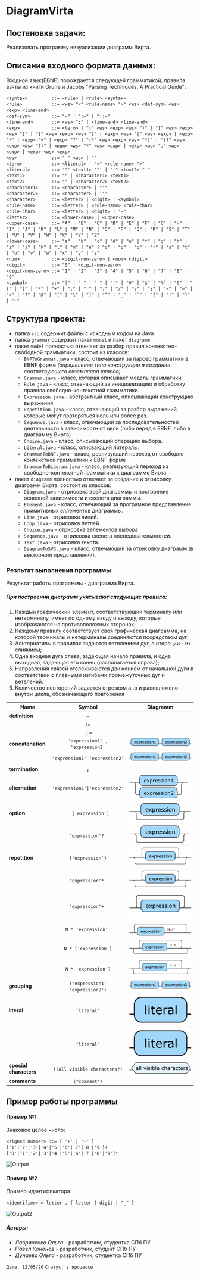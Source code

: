 # DiagramVirta

## Постановка задачи:
Реализовать программу визуализации диаграмм Вирта. 


## Описание входного формата данных:
Входной язык(EBNF) порождается следующей грамматикой, правила взяты из книги Grune и  Jacobs "Parsing Techniques: A Practical Guide":
```
<syntax>         ::= <rule> | <rule> <syntax>
<rule>           ::= <ws> "<" <rule-name> ">" <ws> <def-sym> <ws> <exp> <line-end>
<def-sym>        ::= "=" | ":=" | "::="
<line-end>       ::= <ws> ";" | <line-end> <line-end>
<exp>            ::= <term> | "(" <ws> <exp> <ws> ")" | "[" <ws> <exp> <ws> "]" | "{" <ws> <exp> <ws> "}" | <exp> <ws> "|" <ws> <exp> | <exp> "*" | <exp> "+" | <exp> "?" | "(*" <ws> <exp> <ws> "*)" | "(?" <ws> <exp> <ws> "?)" | <num> <ws> "*" <ws> <exp> | <exp> <ws> "," <ws> <exp> | <exp> <ws> <exp>
<ws>             ::= " " <ws> | ""
<term>           ::= <literal> | "<" <rule-name> ">"
<literal>        ::= '"' <text1> '"' | "'" <text2> "'"
<text1>          ::= "" | <character1> <text1>
<text2>          ::= "" | <character2> <text2>
<character1>     ::= <character> | "'"
<character2>     ::= <character> | '"'
<character>      ::= <letter> | <digit> | <symbol>
<rule-name>      ::= <letter> | <rule-name> <rule-char>
<rule-char>      ::= <letter> | <digit> | "-"
<letter>         ::= <lower-case> | <upper-case>
<upper-case>     ::= "A" | "B" | "C" | "D" | "E" | "F" | "G" | "H" | "I" | "J" | "K" | "L" | "M" | "N" | "O" | "P" | "Q" | "R" | "S" | "T" | "U" | "V" | "W" | "X" | "Y" | "Z"
<lower-case>     ::= "a" | "b" | "c" | "d" | "e" | "f" | "g" | "h" | "i" | "j" | "k" | "l" | "m" | "n" | "o" | "p" | "q" | "r" | "s" | "t" | "u" | "v" | "w" | "x" | "y" | "z"
<num>            ::= <digit-non-zero> | <num> <digit>
<digit>          ::= "0" | <digit-non-zero>
<digit-non-zero> ::= "1" | "2" | "3" | "4" | "5" | "6" | "7" | "8" | "9"
<symbol>         ::= "|" | " " | "-" | "!" | "#" | "$" | "%" | "&" | "(" | ")" | "*" | "+" | "," | "-" | "." | "/" | ":" | ";" | "<" | "=" | ">" | "?" | "@" | "[" | "\" | "]" | "^" | "_" | "`" | "{" | "|" | "}" | "~"

```




## Структура проекта:
 * папка `src` содержит файлы с исходным кодом на Java
 * папка `grammar` содержит пакет `model` и пакет `diagramm`
 * пакет `model` полностью отвечает за разбор правил контекстно-свободной грамматики, состоит из классов:
    *  `BNFToGrammar.java` - класс, отвечающий за парсер грамматики в EBNF форме *(определение типа конструкции и создание соответвующего екземпляра класса)* .
    *  `Grammar.java` - класс, которая описывает модель грамматики.
    *  `Rule.java` - класс, отвечающий за инициализацию и обработку правила свободно-контекстной грамматики.
    *  `Expression.java` - абстрактный класс, описывающий конструкцию выражения.
    *  `Repetition.java` - класс, отвечающий за разбор выражений, которые могут повторяться ноль или более раз.
    *  `Sequence.java` - класс, отвечающий за последовательностей деятельности в зависимости от цели (либо перед в EBNF, либо в диаграмму Вирта)
    *  `Choise.java` - класс, описывающий операцию выбора.
    *  `Literal.java` - класс, описвающий литералы.
    *  `GrammarToBNF.java` - класс, реализующий переход от свободно-контекстной грамматики к EBNF форме
    *  `GrammarToDiagram.java` - класс, реализующий переход из свободно-контекстной грамматики к диаграмме Вирта
* пакет `diagramm` полностью отвечает за создание и отрисовку диаграмм Вирта, состоит  из классов:
    *  `Diagram.java` - отрисовка всей диаграммы и построение основной зависимости и скелета диаграммы.
    *  `Element.java` - класс, отвечающий за програмное представление примитивных эллементов диаграммы.
    *  `Line.java` - отрисовка линий.
    *  `Loop.java` - отрисовка петлей.
    *  `Choice.java` - отрисовка эелементов выбора
    *  `Sequence.java` - отрисовка скелета последовательностей.
    *  `Text.java` - отрисовка текста.
    *  `DiagramToSVG.java` - класс, отвечающий за отрисовку диаграмм (в векторноm представлении).

### Резльтат выполнения программы
Результат работы программы - диаграмма Вирта.

##### При построении диаграмм учитывают следующие правила:
1) Каждый графический элемент, соответствующий терминалу или нетерминалу, имеет по одному входу и выходу, которые изображаются на противоположных сторонах;
2) Каждому правилу соответствует своя графическая диаграмма, на которой терминалы и нетерминалы соединяются посредством дуг;
3) Альтернативы в правилах задаются ветвлением дуг, а итерации - их слиянием;
4) Одна входная дуга слева, задающая начало правила, и одна выходная, задающая его конец (располагается справа);
5) Направления связей отслеживаются движением от начальной дуги в соответствии с плавными изгибами промежуточных дуг и ветвлений.
6) Количество повторений задается отрезком a..b и расположено внутри цикла, обозначающего повторения

| Name   |      Symbol      |  Diagramm |
|----------|:-------------:|-----------|    
| **definition**  |  `=`  | 
|  |  `:=`  | 
| |  `::=`   | 
| **concatenation** |   `'expression1' , 'expression2'`    |   ![](https://github.com/sergeevgk/GA2020/blob/DiagramVirta/addition_images/concatenation.jpg)|
|  |    `'expression1' 'expression2'`    |   ![](https://github.com/sergeevgk/GA2020/blob/DiagramVirta/addition_images/concatenation.jpg)|
| **termination** | `;` |
| **alternation** |`'expression1'\|'expression2'` | ![](https://github.com/sergeevgk/GA2020/blob/DiagramVirta/addition_images/alternation.jpg)
| **option** | `  ['expression']` | ![](https://github.com/sergeevgk/GA2020/blob/DiagramVirta/addition_images/option.jpg)|
| |`'expression'? ` | ![](https://github.com/sergeevgk/GA2020/blob/DiagramVirta/addition_images/option.jpg)|
| **repetition** | `{'expression'}` | ![](https://github.com/sergeevgk/GA2020/blob/DiagramVirta/addition_images/repetition1.jpg)|
|  | `'expression'* `|  ![](https://github.com/sergeevgk/GA2020/blob/DiagramVirta/addition_images/repetition1.jpg)|
|  | `'expression'+ ` |  ![](https://github.com/sergeevgk/GA2020/blob/DiagramVirta/addition_images/repetition4.jpg)|
|  | `N * 'expression' ` |  ![](https://github.com/sergeevgk/GA2020/blob/DiagramVirta/addition_images/repetition2.jpg)|
|  | ` N * ['expression'] ` |  ![](https://github.com/sergeevgk/GA2020/blob/DiagramVirta/addition_images/repetition3.jpg)|
|  | ` N * 'expression'? ` |  ![](https://github.com/sergeevgk/GA2020/blob/DiagramVirta/addition_images/repetition3.jpg)|
| **grouping** | `('expression1' 'expression2')` | ![](https://github.com/sergeevgk/GA2020/blob/DiagramVirta/addition_images/concatenation.jpg)|
| **literal** |`'literal'`| ![](https://github.com/sergeevgk/GA2020/blob/DiagramVirta/addition_images/literal.jpg)|
|  | `"literal"`|  ![](https://github.com/sergeevgk/GA2020/blob/DiagramVirta/addition_images/literal.jpg)|
| **special characters** | `(?all visible characters?)` | ![](https://github.com/sergeevgk/GA2020/blob/DiagramVirta/addition_images/special_characters.jpg)
| **comments** | `(*comment*)` |

## Пример работы программы 

#### Пример №1

Знаковое целое число:

```
<signed number> ::= [ '+' | '-' ] ['1'|'2'|'3'|'4'|'5'|'6'|'7'|'8'|'9']+ ['0'|'1'|'2'|'3'|'4'|'5'|'6'|'7'|'8'|'9']*
```
![Output](https://github.com/sergeevgk/GA2020/blob/DiagramVirta/example_output.jpg)

#### Пример №2

Пример идентификатора:

```
<identifier> = letter , { letter | digit | "_" } 
```
![Output2](https://github.com/sergeevgk/GA2020/blob/DiagramVirta/example_output2.jpg)

##### Авторы:
*  *Лавриченко Ольга* - разработчик, студентка СПб ПУ
*  *Павел Кононов* - разработчик, студент СПб ПУ
*  *Дунаева Ольга* - разработчик, студентка СПб ПУ

`Дата: 12/05/20`
`Статус: в процессе`
